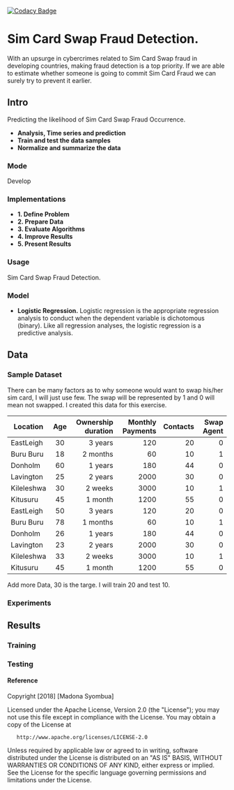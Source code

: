 [![Codacy Badge](https://api.codacy.com/project/badge/Grade/a7e80990559246c9b3e98782a42c241f)](https://www.codacy.com/project/syombuamadona/Sim-Card-Fraud-Detection./dashboard?utm_source=github.com&amp;utm_medium=referral&amp;utm_content=Madonahs/Sim-Card-Fraud-Detection.&amp;utm_campaign=Badge_Grade_Dashboard)

# Sim Card Swap Fraud Detection.
With an upsurge in cybercrimes related to Sim Card Swap fraud in developing countries, making fraud detection is a top priority. If we are able to estimate whether someone is going to commit Sim Card Fraud we can surely try to prevent it earlier. 

## Intro
Predicting the likelihood of Sim Card Swap Fraud Occurrence.
* **Analysis, Time series and prediction**
* **Train and test the data samples**
* **Normalize and summarize the data**

### Mode
Develop

### Implementations
* **1. Define Problem**
* **2. Prepare Data**
* **3. Evaluate Algorithms**
* **4. Improve Results**
* **5. Present Results**

### Usage
Sim Card Swap Fraud Detection.

### Model

* **Logistic Regression.** Logistic regression is the appropriate regression analysis to conduct when the dependent variable is dichotomous (binary).  Like all regression analyses, the logistic regression is a predictive analysis.


## Data
### Sample Dataset
There can be many factors as to why someone would want to swap his/her sim card, I will just use few. The swap will be represented by 1 and 0 will mean not swapped. I created this data for this exercise.

| Location                  | Age           | Ownership duration    | Monthly Payments |  Contacts |Swap Agent |
| -------------         |:--------------------: | ----------------: | ---------------:| ---------------:| ---------------:|
|EastLeigh              |30                     | 3 years           |120               |20| 0|
|Buru Buru              |18                     | 2 months          |60               |10 | 1|
|Donholm                |60                     | 1 years           |180               |44| 0|
|Lavington              |25                     | 2 years           |2000               |30|0|
|Kileleshwa             |30                     | 2 weeks           |3000               |10|1|
|Kitusuru               |45                     | 1 month           |1200               |55|0|
|EastLeigh              |50                     | 3 years           |120               |20| 0|
|Buru Buru              |78                     | 1 months          |60               |10 | 1|
|Donholm                |26                     | 1 years           |180               |44| 0|
|Lavington              |23                     | 2 years           |2000               |30|0|
|Kileleshwa             |33                     | 2 weeks           |3000               |10|1|
|Kitusuru               |45                     | 1 month           |1200               |55|0|




Add more Data, 30 is the targe. I will train 20 and test 10.

### Experiments

## Results

### Training

### Testing

#### Reference



 Copyright [2018] [Madona Syombua]

   Licensed under the Apache License, Version 2.0 (the "License");
   you may not use this file except in compliance with the License.
   You may obtain a copy of the License at

       http://www.apache.org/licenses/LICENSE-2.0

   Unless required by applicable law or agreed to in writing, software
   distributed under the License is distributed on an "AS IS" BASIS,
   WITHOUT WARRANTIES OR CONDITIONS OF ANY KIND, either express or implied.
   See the License for the specific language governing permissions and
   limitations under the License.

